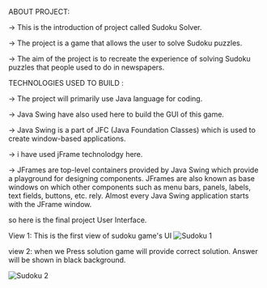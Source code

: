 ABOUT PROJECT:

-> This is the introduction of project called Sudoku Solver.

-> The project is a game that allows the user to solve Sudoku puzzles.

-> The aim of the project is to recreate the experience of solving Sudoku puzzles that people used to do in newspapers.




TECHNOLOGIES USED TO BUILD :

-> The project will primarily use Java language for coding.

-> Java Swing have also used here to build the GUI of this game.

-> Java Swing is a part of JFC (Java Foundation Classes) which is used to create window-based applications.

-> i have used jFrame technolodgy here.

-> JFrames are top-level containers provided by Java Swing which provide a playground for designing components. JFrames are also known as base windows on which other components such as menu bars, panels, labels, text fields, buttons, etc. rely. Almost every Java Swing application starts with the JFrame window.

so here is the final project User Interface.

View 1:
This is the first view of sudoku game's UI 
![Sudoku 1](https://github.com/Vedango7/SudokuPuzzle/assets/137282103/fb73329a-252f-4b64-af82-d9d3b59bb5e1)


view 2:
when we Press solution game will provide correct solution. Answer will be shown in black background.

![Sudoku 2](https://github.com/Vedango7/SudokuPuzzle/assets/137282103/f9174b85-76f4-4b36-ae6e-842456fb6ffe)


